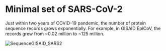# Minimal set of SARS-CoV-2

Just within two years of COVID-19 pandemic, the number of protein sequence records grows exponentially. For example, in GISAID EpiCoV, the records grew from ~0.02 million to ~125 million.  

![SequenceGISAID_SARS2](https://user-images.githubusercontent.com/51225708/144307768-58242690-8a89-48b8-aa80-8012a6e95027.png)
